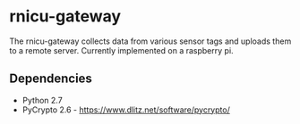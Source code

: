 rnicu-gateway
=============

The rnicu-gateway collects data from various sensor tags and uploads them to a remote server. Currently implemented on a raspberry pi.

Dependencies
------------

- Python 2.7
- PyCrypto 2.6 - https://www.dlitz.net/software/pycrypto/

